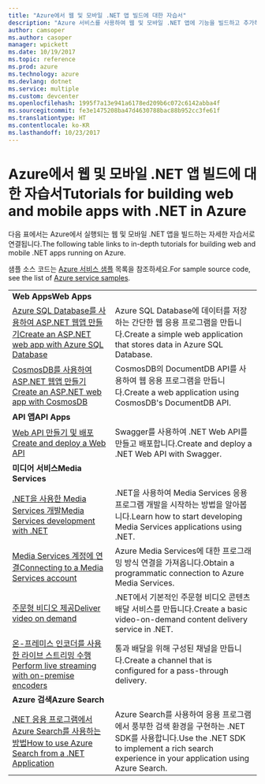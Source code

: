 ```yaml
---
title: "Azure에서 웹 및 모바일 .NET 앱 빌드에 대한 자습서"
description: "Azure 서비스를 사용하여 웹 및 모바일 .NET 앱에 기능을 빌드하고 추가하는 자습서입니다."
author: camsoper
ms.author: casoper
manager: wpickett
ms.date: 10/19/2017
ms.topic: reference
ms.prod: azure
ms.technology: azure
ms.devlang: dotnet
ms.service: multiple
ms.custom: devcenter
ms.openlocfilehash: 1995f7a13e941a6178ed209b6c072c6142abba4f
ms.sourcegitcommit: fe3e1475208ba47d4630788bac88b952cc3fe61f
ms.translationtype: HT
ms.contentlocale: ko-KR
ms.lasthandoff: 10/23/2017
---
```

# <a name="tutorials-for-building-web-and-mobile-apps-with-net-in-azure"></a><span data-ttu-id="83d44-103">Azure에서 웹 및 모바일 .NET 앱 빌드에 대한 자습서</span><span class="sxs-lookup"><span data-stu-id="83d44-103">Tutorials for building web and mobile apps with .NET in Azure</span></span>

<span data-ttu-id="83d44-104">다음 표에서는 Azure에서 실행되는 웹 및 모바일 .NET 앱을 빌드하는 자세한 자습서로 연결됩니다.</span><span class="sxs-lookup"><span data-stu-id="83d44-104">The following table links to in-depth tutorials for building web and mobile .NET apps running on Azure.</span></span>

<span data-ttu-id="83d44-105">샘플 소스 코드는 [Azure 서비스 샘플](https://azure.microsoft.com/resources/samples/?platform=dotnet) 목록을 참조하세요.</span><span class="sxs-lookup"><span data-stu-id="83d44-105">For sample source code, see the list of [Azure service samples](https://azure.microsoft.com/resources/samples/?platform=dotnet).</span></span>

| | |
|---|---|
| <span data-ttu-id="83d44-106">**Web Apps**</span><span class="sxs-lookup"><span data-stu-id="83d44-106">**Web Apps**</span></span>||
| <span data-ttu-id="83d44-107">[Azure SQL Database를 사용하여 ASP.NET 웹앱 만들기][1]</span><span class="sxs-lookup"><span data-stu-id="83d44-107">[Create an ASP.NET web app with Azure SQL Database][1]</span></span> | <span data-ttu-id="83d44-108">Azure SQL Database에 데이터를 저장하는 간단한 웹 응용 프로그램을 만듭니다.</span><span class="sxs-lookup"><span data-stu-id="83d44-108">Create a simple web application that stores data in Azure SQL Database.</span></span> | 
| <span data-ttu-id="83d44-109">[CosmosDB를 사용하여 ASP.NET 웹앱 만들기][2]</span><span class="sxs-lookup"><span data-stu-id="83d44-109">[Create an ASP.NET web app with CosmosDB][2]</span></span> | <span data-ttu-id="83d44-110">CosmosDB의 DocumentDB API를 사용하여 웹 응용 프로그램을 만듭니다.</span><span class="sxs-lookup"><span data-stu-id="83d44-110">Create a web application using CosmosDB's DocumentDB API.</span></span> | 
| <span data-ttu-id="83d44-111">**API 앱**</span><span class="sxs-lookup"><span data-stu-id="83d44-111">**API Apps**</span></span>||
| <span data-ttu-id="83d44-112">[Web API 만들기 및 배포][3]</span><span class="sxs-lookup"><span data-stu-id="83d44-112">[Create and deploy a Web API][3]</span></span> | <span data-ttu-id="83d44-113">Swagger를 사용하여 .NET Web API를 만들고 배포합니다.</span><span class="sxs-lookup"><span data-stu-id="83d44-113">Create and deploy a .NET Web API with Swagger.</span></span> | 
| <span data-ttu-id="83d44-114">**미디어 서비스**</span><span class="sxs-lookup"><span data-stu-id="83d44-114">**Media Services**</span></span> | |
| <span data-ttu-id="83d44-115">[.NET을 사용한 Media Services 개발][6]</span><span class="sxs-lookup"><span data-stu-id="83d44-115">[Media Services development with .NET][6]</span></span> | <span data-ttu-id="83d44-116">.NET을 사용하여 Media Services 응용 프로그램 개발을 시작하는 방법을 알아봅니다.</span><span class="sxs-lookup"><span data-stu-id="83d44-116">Learn how to start developing Media Services applications using .NET.</span></span> |
| <span data-ttu-id="83d44-117">[Media Services 계정에 연결][7]</span><span class="sxs-lookup"><span data-stu-id="83d44-117">[Connecting to a Media Services account][7]</span></span> | <span data-ttu-id="83d44-118">Azure Media Services에 대한 프로그래밍 방식 연결을 가져옵니다.</span><span class="sxs-lookup"><span data-stu-id="83d44-118">Obtain a programmatic connection to  Azure Media Services.</span></span> |
| <span data-ttu-id="83d44-119">[주문형 비디오 제공][4]</span><span class="sxs-lookup"><span data-stu-id="83d44-119">[Deliver video on demand][4]</span></span> | <span data-ttu-id="83d44-120">.NET에서 기본적인 주문형 비디오 콘텐츠 배달 서비스를 만듭니다.</span><span class="sxs-lookup"><span data-stu-id="83d44-120">Create a basic video-on-demand content delivery service in .NET.</span></span> | 
| <span data-ttu-id="83d44-121">[온-프레미스 인코더를 사용한 라이브 스트리밍 수행][8]</span><span class="sxs-lookup"><span data-stu-id="83d44-121">[Perform live streaming with on-premise encoders ][8]</span></span> | <span data-ttu-id="83d44-122">통과 배달을 위해 구성된 채널을 만듭니다.</span><span class="sxs-lookup"><span data-stu-id="83d44-122">Create a channel that is configured for a pass-through delivery.</span></span> |
| <span data-ttu-id="83d44-123">**Azure 검색**</span><span class="sxs-lookup"><span data-stu-id="83d44-123">**Azure Search**</span></span>||
| <span data-ttu-id="83d44-124">[.NET 응용 프로그램에서 Azure Search를 사용하는 방법][5]</span><span class="sxs-lookup"><span data-stu-id="83d44-124">[How to use Azure Search from a .NET Application][5]</span></span> | <span data-ttu-id="83d44-125">Azure Search를 사용하여 응용 프로그램에서 풍부한 검색 환경을 구현하는 .NET SDK를 사용합니다.</span><span class="sxs-lookup"><span data-stu-id="83d44-125">Use the .NET SDK to implement a rich search experience in your application using Azure Search.</span></span> | 



[1]: /azure/app-service-web/app-service-web-tutorial-dotnet-sqldatabase
[2]: /azure/documentdb/documentdb-dotnet-application
[3]: /azure/app-service-api/app-service-api-dotnet-get-started
[4]: /azure/media-services/media-services-dotnet-get-started
[5]: /azure/search/search-howto-dotnet-sdk
[6]: /azure/media-services/media-services-dotnet-how-to-use
[7]: /azure/media-services/media-services-dotnet-connect-programmatically
[8]: /azure/media-services/media-services-dotnet-live-encode-with-onpremises-encoders